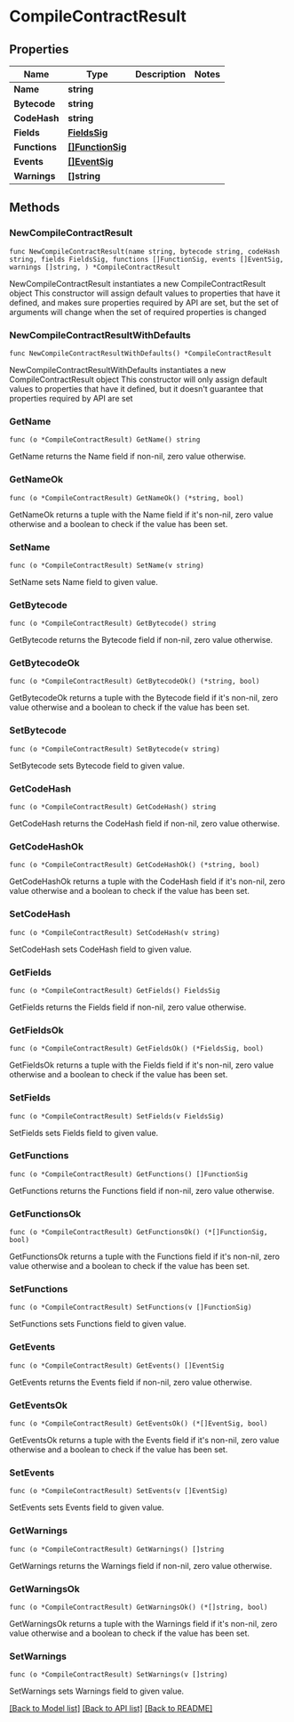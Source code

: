 # CompileContractResult

## Properties

Name | Type | Description | Notes
------------ | ------------- | ------------- | -------------
**Name** | **string** |  | 
**Bytecode** | **string** |  | 
**CodeHash** | **string** |  | 
**Fields** | [**FieldsSig**](FieldsSig.md) |  | 
**Functions** | [**[]FunctionSig**](FunctionSig.md) |  | 
**Events** | [**[]EventSig**](EventSig.md) |  | 
**Warnings** | **[]string** |  | 

## Methods

### NewCompileContractResult

`func NewCompileContractResult(name string, bytecode string, codeHash string, fields FieldsSig, functions []FunctionSig, events []EventSig, warnings []string, ) *CompileContractResult`

NewCompileContractResult instantiates a new CompileContractResult object
This constructor will assign default values to properties that have it defined,
and makes sure properties required by API are set, but the set of arguments
will change when the set of required properties is changed

### NewCompileContractResultWithDefaults

`func NewCompileContractResultWithDefaults() *CompileContractResult`

NewCompileContractResultWithDefaults instantiates a new CompileContractResult object
This constructor will only assign default values to properties that have it defined,
but it doesn't guarantee that properties required by API are set

### GetName

`func (o *CompileContractResult) GetName() string`

GetName returns the Name field if non-nil, zero value otherwise.

### GetNameOk

`func (o *CompileContractResult) GetNameOk() (*string, bool)`

GetNameOk returns a tuple with the Name field if it's non-nil, zero value otherwise
and a boolean to check if the value has been set.

### SetName

`func (o *CompileContractResult) SetName(v string)`

SetName sets Name field to given value.


### GetBytecode

`func (o *CompileContractResult) GetBytecode() string`

GetBytecode returns the Bytecode field if non-nil, zero value otherwise.

### GetBytecodeOk

`func (o *CompileContractResult) GetBytecodeOk() (*string, bool)`

GetBytecodeOk returns a tuple with the Bytecode field if it's non-nil, zero value otherwise
and a boolean to check if the value has been set.

### SetBytecode

`func (o *CompileContractResult) SetBytecode(v string)`

SetBytecode sets Bytecode field to given value.


### GetCodeHash

`func (o *CompileContractResult) GetCodeHash() string`

GetCodeHash returns the CodeHash field if non-nil, zero value otherwise.

### GetCodeHashOk

`func (o *CompileContractResult) GetCodeHashOk() (*string, bool)`

GetCodeHashOk returns a tuple with the CodeHash field if it's non-nil, zero value otherwise
and a boolean to check if the value has been set.

### SetCodeHash

`func (o *CompileContractResult) SetCodeHash(v string)`

SetCodeHash sets CodeHash field to given value.


### GetFields

`func (o *CompileContractResult) GetFields() FieldsSig`

GetFields returns the Fields field if non-nil, zero value otherwise.

### GetFieldsOk

`func (o *CompileContractResult) GetFieldsOk() (*FieldsSig, bool)`

GetFieldsOk returns a tuple with the Fields field if it's non-nil, zero value otherwise
and a boolean to check if the value has been set.

### SetFields

`func (o *CompileContractResult) SetFields(v FieldsSig)`

SetFields sets Fields field to given value.


### GetFunctions

`func (o *CompileContractResult) GetFunctions() []FunctionSig`

GetFunctions returns the Functions field if non-nil, zero value otherwise.

### GetFunctionsOk

`func (o *CompileContractResult) GetFunctionsOk() (*[]FunctionSig, bool)`

GetFunctionsOk returns a tuple with the Functions field if it's non-nil, zero value otherwise
and a boolean to check if the value has been set.

### SetFunctions

`func (o *CompileContractResult) SetFunctions(v []FunctionSig)`

SetFunctions sets Functions field to given value.


### GetEvents

`func (o *CompileContractResult) GetEvents() []EventSig`

GetEvents returns the Events field if non-nil, zero value otherwise.

### GetEventsOk

`func (o *CompileContractResult) GetEventsOk() (*[]EventSig, bool)`

GetEventsOk returns a tuple with the Events field if it's non-nil, zero value otherwise
and a boolean to check if the value has been set.

### SetEvents

`func (o *CompileContractResult) SetEvents(v []EventSig)`

SetEvents sets Events field to given value.


### GetWarnings

`func (o *CompileContractResult) GetWarnings() []string`

GetWarnings returns the Warnings field if non-nil, zero value otherwise.

### GetWarningsOk

`func (o *CompileContractResult) GetWarningsOk() (*[]string, bool)`

GetWarningsOk returns a tuple with the Warnings field if it's non-nil, zero value otherwise
and a boolean to check if the value has been set.

### SetWarnings

`func (o *CompileContractResult) SetWarnings(v []string)`

SetWarnings sets Warnings field to given value.



[[Back to Model list]](../README.md#documentation-for-models) [[Back to API list]](../README.md#documentation-for-api-endpoints) [[Back to README]](../README.md)


